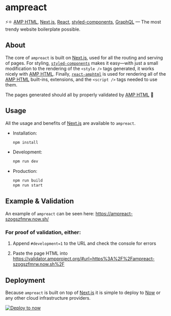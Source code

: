 # ampreact
⚡⚛ [AMP HTML][amp], [Next.js][next], [React][react],
[styled-components][styled], [GraphQL][graphql] — The most trendy website boilerplate
possible.

## About

The core of `ampreact` is built on [Next.js][next], used for all the routing and
serving of pages. For styling, [`styled-components`][styled] makes it easy—with
just a small modification to the rendering of the `<style />` tags generated,
it works nicely with [AMP HTML][amp]. Finally, [`react-amphtml`][react-amphtml]
is used for rendering all of the [AMP HTML][amp] built-ins, extensions, and
the `<script />` tags needed to use them.

The pages generated should all by properly validated by [AMP HTML][amp] 💯

## Usage

All the usage and benefits of [Next.js][next] are available to `ampreact`.

*   Installation:

    ```bash
    npm install
    ```

*   Development:

    ```bash
    npm run dev
    ```

*   Production:

    ```bash
    npm run build
    npm run start
    ```

## Example & Validation

An example of `ampreact` can be seen here: <https://ampreact-szogszfmrw.now.sh/>

### For proof of validation, either:

1.  Append `#development=1` to the URL and check the console for errors

2.  Paste the page HTML into <https://validator.ampproject.org/#url=https%3A%2F%2Fampreact-szogszfmrw.now.sh%2F>

## Deployment

Because `ampreact` is built on top of [Next.js][next] it is simple to deploy to
[Now][now] or any other cloud infrastructure providers.

[![Deploy to now][now deploy badge]][now deploy ampreact]

[amp]: https://github.com/ampproject/amphtml/
[next]: https://github.com/zeit/next.js/
[react]: https://github.com/facebook/react/
[styled]: https://github.com/styled-components/styled-components/
[graphql]: https://github.com/graphql/graphql-js
[react-amphtml]: https://github.com/dfrankland/react-amphtml/
[now]: https://zeit.co/now/
[now deploy badge]: https://deploy.now.sh/static/button.svg
[now deploy ampreact]: https://deploy.now.sh/?repo=https://github.com/dfrankland/ampreact
